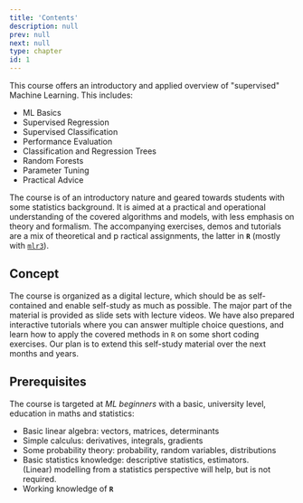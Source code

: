 ```yaml
---
title: 'Contents'
description: null
prev: null
next: null
type: chapter
id: 1
---
```


This course offers an introductory and applied overview of "supervised" Machine Learning. 
This includes:

- ML Basics 
- Supervised Regression 
- Supervised Classification
- Performance Evaluation
- Classification and Regression Trees
- Random Forests
- Parameter Tuning
- Practical Advice

The course is of an introductory nature and geared towards students with some 
statistics background. It is aimed at a practical and operational understanding of the covered 
algorithms and models, with less emphasis on theory and formalism.
The accompanying exercises, demos and tutorials are a mix of theoretical and p
ractical assignments, the latter in **`R`** (mostly with 
[`mlr3`](https://mlr3.mlr-org.com/)).


## Concept

The course is organized as a digital lecture, which should be as self-contained 
and enable self-study as much as possible. 
The major part of the material is provided as slide sets with lecture videos.
We have also prepared interactive tutorials where you can answer multiple choice 
questions, and learn how to apply the covered methods in `R` on some short 
coding exercises. 
Our plan is to extend this self-study material over the next months and years.

## Prerequisites

The course is targeted at *ML beginners* with a basic, university level, 
education in maths and statistics:

- Basic linear algebra: vectors, matrices, determinants 
- Simple calculus: derivatives, integrals, gradients
- Some probability theory: probability, random variables, distributions
- Basic statistics knowledge: descriptive statistics, estimators.  
(Linear) modelling from a statistics perspective will help, but is not required.
- Working knowledge of **`R`**